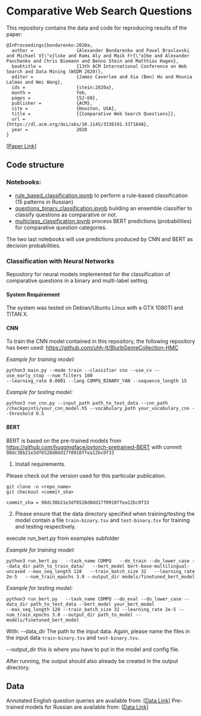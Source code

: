 # Comparative Web Search Questions

This repository contains the data and code for reproducing results of the paper:

```
@InProceedings{bondarenko:2020a,
  author =                {Alexander Bondarenko and Pavel Braslavski and Michael V{\"o}lske and Rami Aly and Maik Fr{\"o}be and Alexander Panchenko and Chris Biemann and Benno Stein and Matthias Hagen},
  booktitle =             {13th ACM International Conference on Web Search and Data Mining (WSDM 2020)},
  editor =                {James Caverlee and Xia (Ben) Hu and Mounia Lalmas and Wei Wang},
  ids =                   {stein:2020a},
  month =                 feb,
  pages =                 {52-60},
  publisher =             {ACM},
  site =                  {Houston, USA},
  title =                 {{Comparative Web Search Questions}},
  url =                   {https://dl.acm.org/doi/abs/10.1145/3336191.3371848},
  year =                  2020
}
```

[[Paper Link](https://webis.de/publications.html#bondarenko_2020a)]

## Code structure
### Notebooks:
- [rule_based_classification.ipynb](notebooks/rule_based_classification.ipynb) to perform a rule-based classification (15 patterns in Russian)
- [questions_binary_classification.ipynb](notebooks/questions_binary_classification.ipynb) building an ensemble classifier to classify questions as comparative or not.
- [multiclass_classification.ipynb](notebooks/multiclass_classification.ipynb) process BERT predictions (probabilities) for comparative question categories.

The two last notebooks will use predictions produced by CNN and BERT as decision probabilities.

### Classification with Neural Networks

Repository for neural models implemented for the classification of comparative questions in a binary and multi-label setting.

#### System Requirement

The system was tested on Debian/Ubuntu Linux with a GTX 1080TI and TITAN X.

#### CNN

To train the CNN model contained in this repository, the following repository has been used: https://github.com/uhh-lt/BlurbGenreCollection-HMC

*Example for training model:*  
```
python3 main.py --mode train --classifier cnn --use_cv --use_early_stop --num_filters 100 
--learning_rate 0.0001 --lang COMPQ_BINARY_YAN --sequence_length 15
```

*Example for testing model:*
```
python3 run_cnn.py --input_path path_to_test_data --cnn_path /checkpoints/your_cnn_model.h5 --vocabulary_path your_vocabulary_cnn --threshold 0.5
```

#### BERT

BERT is based on the pre-trained models from https://github.com/huggingface/pytorch-pretrained-BERT
with commit ```98dc30b21e3df6528d0dd17f0910ffea12bc0f33```

1. Install requirements.

Please check out the version used for this particular publication.
```
git clone -n <repo_name> 
git checkout <commit_sha>

commit_sha = 98dc30b21e3df6528d0dd17f0910ffea12bc0f33

```

2. Please ensure that the data directory specified when training/testing the model contain a file `train-binary.tsv` and `test-binary.tsv` for training and testing respectively.

execute run_bert.py from examples subfolder

*Example for training model:*  
```
python3 run_bert.py   --task_name COMPQ   --do_train --do_lower_case --data_dir path_to_train_data/   --bert_model bert-base-multilingual-uncased --max_seq_length 128   --train_batch_size 32   --learning_rate 2e-5   --num_train_epochs 3.0 --output_dir models/finetuned_bert_model
```



*Example for testing model:*  
```
python3 run_bert.py   --task_name COMPQ --do_eval --do_lower_case --data_dir path_to_test_data --bert_model your_bert_model 
--max_seq_length 128 --train_batch_size 32 --learning_rate 2e-5 --num_train_epochs 3.0 --output_dir path_to_model --models/finetuned_bert_model
```

With:
--data_dir The path to the input data. Again, please name the files in the input data `train-binary.tsv` and `test-binary.tsv`.

--output_dir this is where you have to put in the model and config file.

After running, the output should also already be created in the output directory.


## Data
Annotated English question queries are available from: [[Data Link](https://webis.de/data/webis-comparative-web-search-questions-20.html)]
Pre-trained models for Russian are available from: [[Data Link](https://cloud.uni-halle.de/s/9wVXVTUnqJciwyM)]
